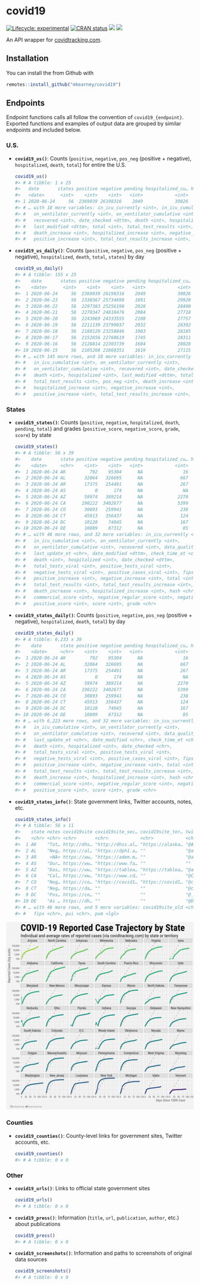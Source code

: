 
<!-- README.md is generated from README.Rmd. Please edit that file -->

# covid19

<!-- badges: start -->

[![Lifecycle:
experimental](https://img.shields.io/badge/lifecycle-experimental-orange.svg)](https://www.tidyverse.org/lifecycle/#experimental)
[![CRAN
status](https://www.r-pkg.org/badges/version/covid19)](https://CRAN.R-project.org/package=covid19)
[![](https://img.shields.io/github/last-commit/mkearney/covid19.svg)](https://github.com/mkearney/covid19/commits/master)
[![](https://img.shields.io/badge/devel%20version-0.0.1-greenyellow.svg)](https://github.com/mkearney/covid19)
<!-- badges: end -->

An API wrapper for [covidtracking.com](https://covidtracking.com/api/).

## Installation

You can install the from Github with

``` r
remotes::install_github("mkearney/covid19")
```

## Endpoints

Endpoint functions calls all follow the convention of
`covid19_{endpoint}`. Exported functions and examples of output data are
grouped by similar endpoints and included below.

### U.S.

  - **`covid19_us()`**: Counts (`positive`, `negative`, `pos_neg`
    (positive + negative), `hospitalized`, `death`, `total`) for entire
    the U.S.
    
    ``` r
    covid19_us()
    #> # A tibble: 1 x 25
    #>   date       states positive negative pending hospitalized_cu… hospitalized_cu…
    #>   <date>      <int>    <int>    <int>   <int>            <int>            <int>
    #> 1 2020-06-24     56  2369039 26198316    2049            30826           235736
    #> # … with 18 more variables: in_icu_currently <int>, in_icu_cumulative <int>,
    #> #   on_ventilator_currently <int>, on_ventilator_cumulative <int>,
    #> #   recovered <int>, date_checked <dttm>, death <int>, hospitalized <int>,
    #> #   last_modified <dttm>, total <int>, total_test_results <int>, pos_neg <int>,
    #> #   death_increase <int>, hospitalized_increase <int>, negative_increase <int>,
    #> #   positive_increase <int>, total_test_results_increase <int>, hash <chr>
    ```

  - **`covid19_us_daily()`**: Counts (`positive`, `negative`, `pos_neg`
    (positive + negative), `hospitalized`, `death`, `total`, `states`)
    by day
    
    ``` r
    covid19_us_daily()
    #> # A tibble: 155 x 25
    #>    date       states positive negative pending hospitalized_cu… hospitalized_cu…
    #>    <date>      <int>    <int>    <int>   <int>            <int>            <int>
    #>  1 2020-06-24     56  2369039 26198316    2049            30826           235736
    #>  2 2020-06-23     56  2330367 25734698    1891            29920           234426
    #>  3 2020-06-22     56  2297383 25256198    2028            28490           233169
    #>  4 2020-06-21     56  2270347 24818476    2084            27718           232369
    #>  5 2020-06-20     56  2243069 24333555    2108            27757           231855
    #>  6 2020-06-19     56  2211139 23799037    2032            28392           231110
    #>  7 2020-06-18     56  2180129 23258846    1903            28185           229497
    #>  8 2020-06-17     56  2152656 22768619    1745            28311           228457
    #>  9 2020-06-16     56  2128814 22303739    1604            28028           227327
    #> 10 2020-06-15     56  2105208 21860351    1619            27115           226002
    #> # … with 145 more rows, and 18 more variables: in_icu_currently <int>,
    #> #   in_icu_cumulative <int>, on_ventilator_currently <int>,
    #> #   on_ventilator_cumulative <int>, recovered <int>, date_checked <dttm>,
    #> #   death <int>, hospitalized <int>, last_modified <dttm>, total <int>,
    #> #   total_test_results <int>, pos_neg <int>, death_increase <int>,
    #> #   hospitalized_increase <int>, negative_increase <int>,
    #> #   positive_increase <int>, total_test_results_increase <int>, hash <chr>
    ```

### States

  - **`covid19_states()`**: Counts (`positive`, `negative`,
    `hospitalized`, `death`, `pending`, `total`) and grades
    (`positive_score`, `negative_score`, `grade`, `score`) by state
    
    ``` r
    covid19_states()
    #> # A tibble: 56 x 39
    #>    date       state positive negative pending hospitalized_cu… hospitalized_cu…
    #>    <date>     <chr>    <int>    <int>   <int>            <int>            <int>
    #>  1 2020-06-24 AK         792    95304      NA               16               NA
    #>  2 2020-06-24 AL       32064   326695      NA              667             2567
    #>  3 2020-06-24 AR       17375   254491      NA              267             1214
    #>  4 2020-06-24 AS           0      174      NA               NA               NA
    #>  5 2020-06-24 AZ       59974   389214      NA             2270             4313
    #>  6 2020-06-24 CA      190222  3402677      NA             5399               NA
    #>  7 2020-06-24 CO       30893   259941      NA              238             5366
    #>  8 2020-06-24 CT       45913   356437      NA              124            10099
    #>  9 2020-06-24 DC       10128    74045      NA              167               NA
    #> 10 2020-06-24 DE       10889    87312      NA               85               NA
    #> # … with 46 more rows, and 32 more variables: in_icu_currently <int>,
    #> #   in_icu_cumulative <int>, on_ventilator_currently <int>,
    #> #   on_ventilator_cumulative <int>, recovered <int>, data_quality_grade <chr>,
    #> #   last_update_et <chr>, date_modified <dttm>, check_time_et <chr>,
    #> #   death <int>, hospitalized <int>, date_checked <dttm>,
    #> #   total_tests_viral <int>, positive_tests_viral <int>,
    #> #   negative_tests_viral <int>, positive_cases_viral <int>, fips <chr>,
    #> #   positive_increase <int>, negative_increase <int>, total <int>,
    #> #   total_test_results <int>, total_test_results_increase <int>, pos_neg <int>,
    #> #   death_increase <int>, hospitalized_increase <int>, hash <chr>,
    #> #   commercial_score <int>, negative_regular_score <int>, negative_score <int>,
    #> #   positive_score <int>, score <int>, grade <chr>
    ```

  - **`covid19_states_daily()`**: Counts (`positive`, `negative`,
    `pos_neg` (positive + negative), `hospitalized`, `death`, `total`)
    by day
    
    ``` r
    covid19_states_daily()
    #> # A tibble: 6,233 x 39
    #>    date       state positive negative pending hospitalized_cu… hospitalized_cu…
    #>    <date>     <chr>    <int>    <int>   <int>            <int>            <int>
    #>  1 2020-06-24 AK         792    95304      NA               16               NA
    #>  2 2020-06-24 AL       32064   326695      NA              667             2567
    #>  3 2020-06-24 AR       17375   254491      NA              267             1214
    #>  4 2020-06-24 AS           0      174      NA               NA               NA
    #>  5 2020-06-24 AZ       59974   389214      NA             2270             4313
    #>  6 2020-06-24 CA      190222  3402677      NA             5399               NA
    #>  7 2020-06-24 CO       30893   259941      NA              238             5366
    #>  8 2020-06-24 CT       45913   356437      NA              124            10099
    #>  9 2020-06-24 DC       10128    74045      NA              167               NA
    #> 10 2020-06-24 DE       10889    87312      NA               85               NA
    #> # … with 6,223 more rows, and 32 more variables: in_icu_currently <int>,
    #> #   in_icu_cumulative <int>, on_ventilator_currently <int>,
    #> #   on_ventilator_cumulative <int>, recovered <int>, data_quality_grade <chr>,
    #> #   last_update_et <chr>, date_modified <chr>, check_time_et <chr>,
    #> #   death <int>, hospitalized <int>, date_checked <chr>,
    #> #   total_tests_viral <int>, positive_tests_viral <int>,
    #> #   negative_tests_viral <int>, positive_cases_viral <int>, fips <chr>,
    #> #   positive_increase <int>, negative_increase <int>, total <int>,
    #> #   total_test_results <int>, total_test_results_increase <int>, pos_neg <int>,
    #> #   death_increase <int>, hospitalized_increase <int>, hash <chr>,
    #> #   commercial_score <int>, negative_regular_score <int>, negative_score <int>,
    #> #   positive_score <int>, score <int>, grade <chr>
    ```

  - **`covid19_states_info()`**: State government links, Twitter
    accounts, notes, etc.
    
    ``` r
    covid19_states_info()
    #> # A tibble: 56 x 11
    #>    state notes covid19site covid19site_sec… covid19site_ter… twitter
    #>    <chr> <chr> <chr>       <chr>            <chr>            <chr>  
    #>  1 AK    "Tot… http://dhs… "http://dhss.al… "https://alaska… "@Alas…
    #>  2 AL    "Neg… https://al… "https://dph1.a… ""               "@alpu…
    #>  3 AR     <NA> https://ww… "https://adem.m… ""               "@adhp…
    #>  4 AS    "Our… https://ww… "https://www.fa… ""               ""     
    #>  5 AZ    "Das… https://ww… "https://tablea… "https://tablea… "@azdh…
    #>  6 CA    "Cal… https://ww… "https://www.cd… ""               "@CAPu…
    #>  7 CO    "Neg… https://co… "https://covid1… "https://covid1… "@cdph…
    #>  8 CT    "Neg… https://da… ""               ""               "@ctdp…
    #>  9 DC    "Pos… https://co… ""               ""               "@_DCH…
    #> 10 DE    "As … https://dh… ""               ""               "@Dela…
    #> # … with 46 more rows, and 5 more variables: covid19site_old <chr>, name <chr>,
    #> #   fips <chr>, pui <chr>, pum <lgl>
    ```

![](man/figures/README-state-trajectories.png)

### Counties

  - **`covid19_counties()`**: County-level links for government sites,
    Twitter accounts, etc.
    
    ``` r
    covid19_counties()
    #> # A tibble: 0 x 0
    ```

### Other

  - **`covid19_urls()`**: Links to official state government sites
    
    ``` r
    covid19_urls()
    #> # A tibble: 0 x 0
    ```

  - **`covid19_press()`**: Information (`title`, `url`, `publication`,
    `author`, etc.) about publications
    
    ``` r
    covid19_press()
    #> # A tibble: 0 x 0
    ```

  - **`covid19_screenshots()`**: Information and paths to screenshots of
    original data sources
    
    ``` r
    covid19_screenshots()
    #> # A tibble: 0 x 0
    ```
